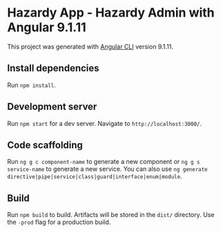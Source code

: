 # Hazardy App - Hazardy Admin with Angular 9.1.11

This project was generated with [Angular CLI](https://github.com/angular/angular-cli) version 9.1.11.

## Install dependencies

Run `npm install`.

## Development server

Run `npm start` for a dev server. Navigate to `http://localhost:3000/`. 

## Code scaffolding

Run `ng g c component-name` to generate a new component or `ng g s service-name` to generate a new service. You can also use `ng generate directive|pipe|service|class|guard|interface|enum|module`.

## Build

Run `npm build` to build. Artifacts will be stored in the `dist/` directory. Use the `-prod` flag for a production build.